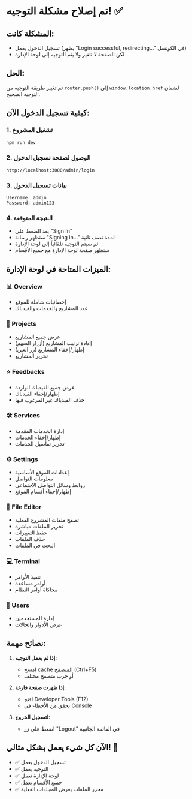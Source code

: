 # تم إصلاح مشكلة التوجيه! ✅

## المشكلة كانت:
- تسجيل الدخول يعمل (يظهر "Login successful, redirecting..." في الكونسل)
- لكن الصفحة لا تتغير ولا يتم التوجيه إلى لوحة الإدارة

## الحل:
تم تغيير طريقة التوجيه من `router.push()` إلى `window.location.href` لضمان التوجيه الصحيح.

## كيفية تسجيل الدخول الآن:

### 1. تشغيل المشروع
```bash
npm run dev
```

### 2. الوصول لصفحة تسجيل الدخول
```
http://localhost:3000/admin/login
```

### 3. بيانات تسجيل الدخول
```
Username: admin
Password: admin123
```

### 4. النتيجة المتوقعة
- بعد الضغط على "Sign In"
- ستظهر رسالة "Signing in..." لمدة نصف ثانية
- ثم سيتم التوجيه تلقائياً إلى لوحة الإدارة
- ستظهر صفحة لوحة الإدارة مع جميع الأقسام

## الميزات المتاحة في لوحة الإدارة:

### 📊 Overview
- إحصائيات شاملة للموقع
- عدد المشاريع والخدمات والفيدباك

### 📁 Projects
- عرض جميع المشاريع
- إعادة ترتيب المشاريع (أزرار السهم)
- إظهار/إخفاء المشاريع (زر العين)
- تحرير المشاريع

### ⭐ Feedbacks
- عرض جميع الفيدباك الواردة
- إظهار/إخفاء الفيدباك
- حذف الفيدباك غير المرغوب فيها

### 🛠️ Services
- إدارة الخدمات المقدمة
- إظهار/إخفاء الخدمات
- تحرير تفاصيل الخدمات

### ⚙️ Settings
- إعدادات الموقع الأساسية
- معلومات التواصل
- روابط وسائل التواصل الاجتماعي
- إظهار/إخفاء أقسام الموقع

### 📝 File Editor
- تصفح ملفات المشروع الفعلية
- تحرير الملفات مباشرة
- حفظ التغييرات
- حذف الملفات
- البحث في الملفات

### 💻 Terminal
- تنفيذ الأوامر
- أوامر مساعدة
- محاكاة أوامر النظام

### 👥 Users
- إدارة المستخدمين
- عرض الأدوار والحالات

## نصائح مهمة:

1. **إذا لم يعمل التوجيه:**
   - امسح cache المتصفح (Ctrl+F5)
   - أو جرب متصفح مختلف

2. **إذا ظهرت صفحة فارغة:**
   - افتح Developer Tools (F12)
   - تحقق من الأخطاء في Console

3. **لتسجيل الخروج:**
   - اضغط على زر "Logout" في القائمة الجانبية

## الآن كل شيء يعمل بشكل مثالي! 🎉

- ✅ تسجيل الدخول يعمل
- ✅ التوجيه يعمل
- ✅ لوحة الإدارة تعمل
- ✅ جميع الأقسام تعمل
- ✅ محرر الملفات يعرض المجلدات الفعلية
